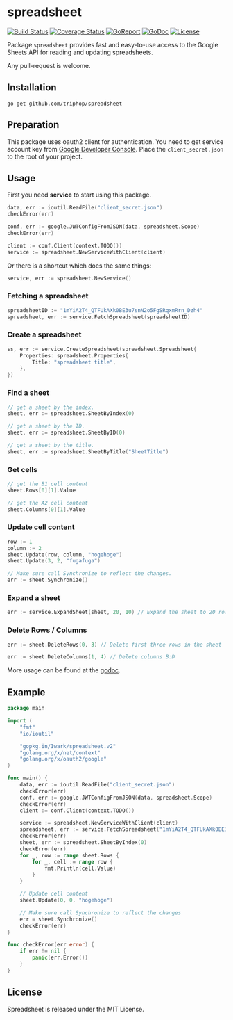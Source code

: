 spreadsheet
===
[![Build Status](https://travis-ci.org/Iwark/spreadsheet.svg?branch=v2)](https://travis-ci.org/Iwark/spreadsheet)
[![Coverage Status](https://coveralls.io/repos/github/Iwark/spreadsheet/badge.svg?branch=v2)](https://coveralls.io/github/Iwark/spreadsheet?branch=v2)
[![GoReport](https://goreportcard.com/badge/Iwark/spreadsheet)](http://goreportcard.com/report/Iwark/spreadsheet)
[![GoDoc](https://godoc.org/gopkg.in/Iwark/spreadsheet.v2?status.svg)](https://godoc.org/gopkg.in/Iwark/spreadsheet.v2)
[![License](https://img.shields.io/badge/license-MIT-blue.svg)](LICENSE)

Package `spreadsheet` provides fast and easy-to-use access to the Google Sheets API for reading and updating spreadsheets.

Any pull-request is welcome.

## Installation

```
go get github.com/triphop/spreadsheet

```

## Preparation

This package uses oauth2 client for authentication. You need to get service account key from [Google Developer Console](https://console.developers.google.com/project). Place the ``client_secret.json`` to the root of your project.

## Usage

First you need **service** to start using this package.

```go
data, err := ioutil.ReadFile("client_secret.json")
checkError(err)

conf, err := google.JWTConfigFromJSON(data, spreadsheet.Scope)
checkError(err)

client := conf.Client(context.TODO())
service := spreadsheet.NewServiceWithClient(client)
```

Or there is a shortcut which does the same things:

```go
service, err := spreadsheet.NewService()
```

### Fetching a spreadsheet

```go
spreadsheetID := "1mYiA2T4_QTFUkAXk0BE3u7snN2o5FgSRqxmRrn_Dzh4"
spreadsheet, err := service.FetchSpreadsheet(spreadsheetID)
```

### Create a spreadsheet

```go
ss, err := service.CreateSpreadsheet(spreadsheet.Spreadsheet{
	Properties: spreadsheet.Properties{
		Title: "spreadsheet title",
	},
})
```

### Find a sheet

```go
// get a sheet by the index.
sheet, err := spreadsheet.SheetByIndex(0)

// get a sheet by the ID.
sheet, err := spreadsheet.SheetByID(0)

// get a sheet by the title.
sheet, err := spreadsheet.SheetByTitle("SheetTitle")
```

### Get cells

```go
// get the B1 cell content
sheet.Rows[0][1].Value

// get the A2 cell content
sheet.Columns[0][1].Value
```

### Update cell content

```go
row := 1
column := 2
sheet.Update(row, column, "hogehoge")
sheet.Update(3, 2, "fugafuga")

// Make sure call Synchronize to reflect the changes.
err := sheet.Synchronize()
```

### Expand a sheet

```go
err := service.ExpandSheet(sheet, 20, 10) // Expand the sheet to 20 rows and 10 columns
```

### Delete Rows / Columns

```go
err := sheet.DeleteRows(0, 3) // Delete first three rows in the sheet

err := sheet.DeleteColumns(1, 4) // Delete columns B:D
```

More usage can be found at the [godoc](https://godoc.org/gopkg.in/Iwark/spreadsheet.v2).

## Example

```go
package main

import (
	"fmt"
	"io/ioutil"

	"gopkg.in/Iwark/spreadsheet.v2"
	"golang.org/x/net/context"
	"golang.org/x/oauth2/google"
)

func main() {
	data, err := ioutil.ReadFile("client_secret.json")
	checkError(err)
	conf, err := google.JWTConfigFromJSON(data, spreadsheet.Scope)
	checkError(err)
	client := conf.Client(context.TODO())

	service := spreadsheet.NewServiceWithClient(client)
	spreadsheet, err := service.FetchSpreadsheet("1mYiA2T4_QTFUkAXk0BE3u7snN2o5FgSRqxmRrn_Dzh4")
	checkError(err)
	sheet, err := spreadsheet.SheetByIndex(0)
	checkError(err)
	for _, row := range sheet.Rows {
		for _, cell := range row {
			fmt.Println(cell.Value)
		}
	}

	// Update cell content
	sheet.Update(0, 0, "hogehoge")

	// Make sure call Synchronize to reflect the changes
	err = sheet.Synchronize()
	checkError(err)
}

func checkError(err error) {
	if err != nil {
		panic(err.Error())
	}
}
```

## License

Spreadsheet is released under the MIT License.
